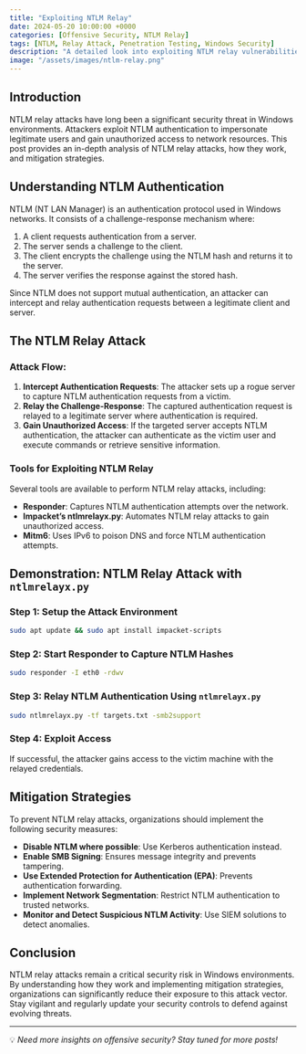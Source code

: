 ```yaml
---
title: "Exploiting NTLM Relay"
date: 2024-05-20 10:00:00 +0000
categories: [Offensive Security, NTLM Relay]
tags: [NTLM, Relay Attack, Penetration Testing, Windows Security]
description: "A detailed look into exploiting NTLM relay vulnerabilities and mitigation strategies."
image: "/assets/images/ntlm-relay.png"
---
```


## Introduction

NTLM relay attacks have long been a significant security threat in Windows environments. Attackers exploit NTLM authentication to impersonate legitimate users and gain unauthorized access to network resources. This post provides an in-depth analysis of NTLM relay attacks, how they work, and mitigation strategies.

## Understanding NTLM Authentication

NTLM (NT LAN Manager) is an authentication protocol used in Windows networks. It consists of a challenge-response mechanism where:
1. A client requests authentication from a server.
2. The server sends a challenge to the client.
3. The client encrypts the challenge using the NTLM hash and returns it to the server.
4. The server verifies the response against the stored hash.

Since NTLM does not support mutual authentication, an attacker can intercept and relay authentication requests between a legitimate client and server.

## The NTLM Relay Attack

### Attack Flow:
1. **Intercept Authentication Requests**: The attacker sets up a rogue server to capture NTLM authentication requests from a victim.
2. **Relay the Challenge-Response**: The captured authentication request is relayed to a legitimate server where authentication is required.
3. **Gain Unauthorized Access**: If the targeted server accepts NTLM authentication, the attacker can authenticate as the victim user and execute commands or retrieve sensitive information.

### Tools for Exploiting NTLM Relay
Several tools are available to perform NTLM relay attacks, including:
- **Responder**: Captures NTLM authentication attempts over the network.
- **Impacket’s ntlmrelayx.py**: Automates NTLM relay attacks to gain unauthorized access.
- **Mitm6**: Uses IPv6 to poison DNS and force NTLM authentication attempts.

## Demonstration: NTLM Relay Attack with `ntlmrelayx.py`

### **Step 1: Setup the Attack Environment**
```bash
sudo apt update && sudo apt install impacket-scripts
```

### **Step 2: Start Responder to Capture NTLM Hashes**
```bash
sudo responder -I eth0 -rdwv
```

### **Step 3: Relay NTLM Authentication Using `ntlmrelayx.py`**
```bash
sudo ntlmrelayx.py -tf targets.txt -smb2support
```

### **Step 4: Exploit Access**
If successful, the attacker gains access to the victim machine with the relayed credentials.

## Mitigation Strategies
To prevent NTLM relay attacks, organizations should implement the following security measures:

- **Disable NTLM where possible**: Use Kerberos authentication instead.
- **Enable SMB Signing**: Ensures message integrity and prevents tampering.
- **Use Extended Protection for Authentication (EPA)**: Prevents authentication forwarding.
- **Implement Network Segmentation**: Restrict NTLM authentication to trusted networks.
- **Monitor and Detect Suspicious NTLM Activity**: Use SIEM solutions to detect anomalies.

## Conclusion

NTLM relay attacks remain a critical security risk in Windows environments. By understanding how they work and implementing mitigation strategies, organizations can significantly reduce their exposure to this attack vector. Stay vigilant and regularly update your security controls to defend against evolving threats.

---
💡 *Need more insights on offensive security? Stay tuned for more posts!*
